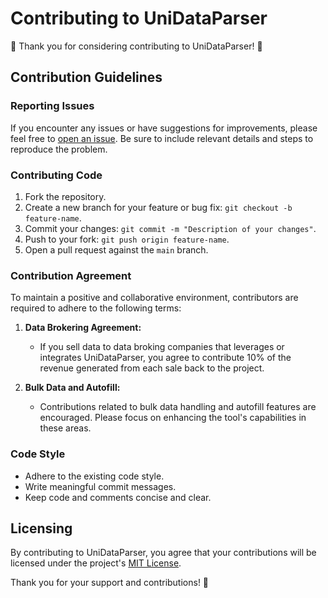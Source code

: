 # Contributing to UniDataParser

🚀 Thank you for considering contributing to UniDataParser! 🚀

## Contribution Guidelines

### Reporting Issues

If you encounter any issues or have suggestions for improvements, please feel free to [open an issue](https://github.com/ixzy/UniDataParser/issues). Be sure to include relevant details and steps to reproduce the problem.

### Contributing Code

1. Fork the repository.
2. Create a new branch for your feature or bug fix: `git checkout -b feature-name`.
3. Commit your changes: `git commit -m "Description of your changes"`.
4. Push to your fork: `git push origin feature-name`.
5. Open a pull request against the `main` branch.

### Contribution Agreement

To maintain a positive and collaborative environment, contributors are required to adhere to the following terms:

1. **Data Brokering Agreement:**
   - If you sell data to data broking companies that leverages or integrates UniDataParser, you agree to contribute 10% of the revenue generated from each sale back to the project.

2. **Bulk Data and Autofill:**
   - Contributions related to bulk data handling and autofill features are encouraged. Please focus on enhancing the tool's capabilities in these areas.

### Code Style

- Adhere to the existing code style.
- Write meaningful commit messages.
- Keep code and comments concise and clear.

## Licensing

By contributing to UniDataParser, you agree that your contributions will be licensed under the project's [MIT License](LICENSE).

Thank you for your support and contributions! 🙌
